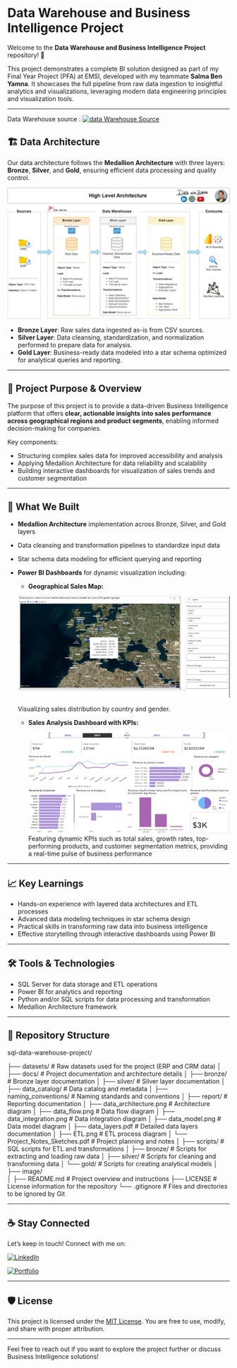 # Data Warehouse and Business Intelligence Project

Welcome to the **Data Warehouse and Business Intelligence Project** repository! 🚀

This project demonstrates a complete BI solution designed as part of my Final Year Project (PFA) at EMSI, developed with my teammate **Salma Ben Yamna**. It showcases the full pipeline from raw data ingestion to insightful analytics and visualizations, leveraging modern data engineering principles and visualization tools.

---


Data Warehouse source :   [![data Warehouse Source](https://img.shields.io/badge/YouTube-red?style=for-the-badge\&logo=youtube\&logoColor=white)](https://www.youtube.com/playlist?list=PLNcg_FV9n7qaUWeyUkPfiVtMbKlrfMqA8)

## 🏗️ Data Architecture

Our data architecture follows the **Medallion Architecture** with three layers: **Bronze**, **Silver**, and **Gold**, ensuring efficient data processing and quality control.

![Data Architecture](./docs/data_architecture.png)

* **Bronze Layer**: Raw sales data ingested as-is from CSV sources.
* **Silver Layer**: Data cleansing, standardization, and normalization performed to prepare data for analysis.
* **Gold Layer**: Business-ready data modeled into a star schema optimized for analytical queries and reporting.

---

## 📖 Project Purpose & Overview

The purpose of this project is to provide a data-driven Business Intelligence platform that offers **clear, actionable insights into sales performance across geographical regions and product segments**, enabling informed decision-making for companies.

Key components:

* Structuring complex sales data for improved accessibility and analysis
* Applying Medallion Architecture for data reliability and scalability
* Building interactive dashboards for visualization of sales trends and customer segmentation

---

## 🔧 What We Built

* **Medallion Architecture** implementation across Bronze, Silver, and Gold layers
* Data cleansing and transformation pipelines to standardize input data
* Star schema data modeling for efficient querying and reporting
* **Power BI Dashboards** for dynamic visualization including:

  * **Geographical Sales Map:**

  ![Geographical Sales Map](image/README/1751727791604.png)
 
    Visualizing sales distribution by country and gender.

  * **Sales Analysis Dashboard with KPIs:**
  
    ![Sales Analysis Dashboard](image/README/1751727813123.png)
     Featuring dynamic KPIs such as total sales, growth rates, top-performing products, and customer segmentation metrics, providing a real-time pulse of business performance

---

## 📈 Key Learnings

* Hands-on experience with layered data architectures and ETL processes
* Advanced data modeling techniques in star schema design
* Practical skills in transforming raw data into business intelligence
* Effective storytelling through interactive dashboards using Power BI

---

## 🛠️ Tools & Technologies

* SQL Server for data storage and ETL operations
* Power BI for analytics and reporting
* Python and/or SQL scripts for data processing and transformation
* Medallion Architecture framework

---

## 📂 Repository Structure

sql-data-warehouse-project/

├── datasets/                           # Raw datasets used for the project (ERP and CRM data)
│
├── docs/                               # Project documentation and architecture details
│   ├── bronze/                         # Bronze layer documentation
│   ├── silver/                         # Silver layer documentation
│   ├── data_catalog/                   # Data catalog and metadata
│   ├── naming_conventions/             # Naming standards and conventions
│   ├── report/                         # Reporting documentation
│   ├── data_architecture.png           # Architecture diagram
│   ├── data_flow.png                   # Data flow diagram
│   ├── data_integration.png            # Data integration diagram
│   ├── data_model.png                  # Data model diagram
│   ├── data_layers.pdf                 # Detailed data layers documentation
│   ├── ETL.png                         # ETL process diagram
│   └── Project_Notes_Sketches.pdf      # Project planning and notes
│
├── scripts/                            # SQL scripts for ETL and transformations
│   ├── bronze/                         # Scripts for extracting and loading raw data
│   ├── silver/                         # Scripts for cleaning and transforming data
│   └── gold/                           # Scripts for creating analytical models
│
├── image/                              
│
├── README.md                           # Project overview and instructions
├── LICENSE                             # License information for the repository
└── .gitignore                          # Files and directories to be ignored by Git

---


## ☕ Stay Connected

Let’s keep in touch! Connect with me on:

[![LinkedIn](https://img.shields.io/badge/LinkedIn-0077B5?style=for-the-badge\&logo=linkedin\&logoColor=white)](https://www.linkedin.com/in/youbista/)

[![Portfolio](https://img.shields.io/badge/Portfolio-000000?style=for-the-badge\&logo=google-chrome\&logoColor=white)](https://majjid.com)

---

## 🛡️ License

This project is licensed under the [MIT License](LICENSE). You are free to use, modify, and share with proper attribution.

---

Feel free to reach out if you want to explore the project further or discuss Business Intelligence solutions!
